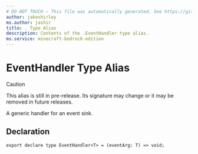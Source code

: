```yaml
---
# DO NOT TOUCH — This file was automatically generated. See https://github.com/mojang/minecraftapidocsgenerator to modify descriptions, examples, etc.
author: jakeshirley
ms.author: jashir
title: . Type Alias
description: Contents of the .EventHandler type alias.
ms.service: minecraft-bedrock-edition
---
```

# EventHandler Type Alias

> [!CAUTION]
> This alias is still in pre-release.  Its signature may change or it may be removed in future releases.

A generic handler for an event sink.

## Declaration
`export declare type EventHandler<T> = (eventArg: T) => void;`
